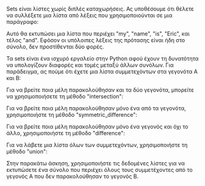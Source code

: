 Sets είναι λίστες χωρίς διπλές καταχωρήσεις. Ας υποθέσουμε ότι θέλετε να συλλέξετε μια λίστα από λέξεις που χρησιμοποιούνται σε μια παράγραφο:

Αυτό θα εκτυπώσει μια λίστα που περιέχει "my", "name", "is", "Eric", και τέλος "and". Εφόσον οι υπόλοιπες λέξεις της πρότασης είναι ήδη στο σύνολο, δεν προστίθενται δύο φορές.

Τα sets είναι ένα ισχυρό εργαλείο στην Python αφού έχουν τη δυνατότητα να υπολογίζουν διαφορές και τομές μεταξύ άλλων συνόλων. Για παράδειγμα, ας πούμε ότι έχετε μια λίστα συμμετεχόντων στα γεγονότα A και B:

Για να βρείτε ποια μέλη παρακολούθησαν και τα δύο γεγονότα, μπορείτε να χρησιμοποιήσετε τη μέθοδο "intersection":

Για να βρείτε ποια μέλη παρακολούθησαν μόνο ένα από τα γεγονότα, χρησιμοποιήστε τη μέθοδο "symmetric_difference":

Για να βρείτε ποια μέλη παρακολούθησαν μόνο ένα γεγονός και όχι το άλλο, χρησιμοποιήστε τη μέθοδο "difference":

Για να λάβετε μια λίστα όλων των συμμετεχόντων, χρησιμοποιήστε τη μέθοδο "union":

Στην παρακάτω άσκηση, χρησιμοποιήστε τις δεδομένες λίστες για να εκτυπώσετε ένα σύνολο που περιέχει όλους τους συμμετέχοντες από το γεγονός A που δεν παρακολούθησαν το γεγονός B.
